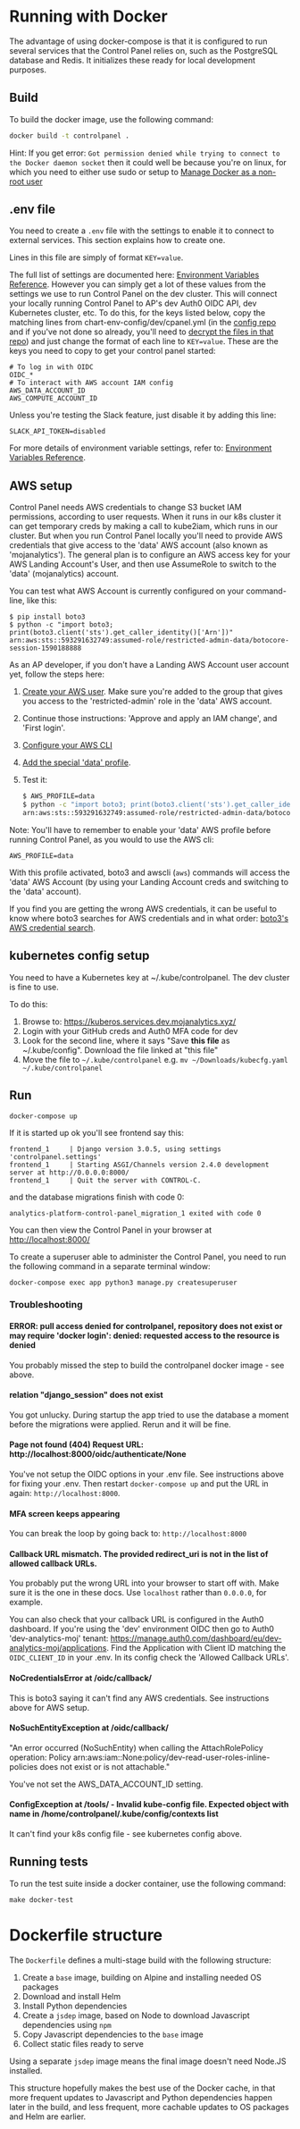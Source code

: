 # Running with Docker

The advantage of using docker-compose is that it is configured to run several services that the Control Panel relies on, such as the PostgreSQL database and Redis. It initializes these ready for local development purposes.

## Build

To build the docker image, use the following command:

```sh
docker build -t controlpanel .
```

Hint: If you get error: `Got permission denied while trying to connect to the Docker daemon socket` then it could well be because you're on linux, for which you need to either use sudo or setup to [Manage Docker as a non-root user](https://docs.docker.com/engine/install/linux-postinstall/#manage-docker-as-a-non-root-user)

## .env file

You need to create a `.env` file with the settings to enable it to connect to external services. This section explains how to create one.

Lines in this file are simply of format `KEY=value`.

The full list of settings are documented here: [Environment Variables Reference](environment.md). However you can simply get a lot of these values from the settings we use to run Control Panel on the dev cluster. This will connect your locally running Control Panel to AP's dev Auth0 OIDC API, dev Kubernetes cluster, etc. To do this, for the keys listed below, copy the matching lines from chart-env-config/dev/cpanel.yml (in the [config repo](https://github.com/ministryofjustice/analytics-platform-config) and if you've not done so already, you'll need to [decrypt the files in that repo](https://github.com/ministryofjustice/analytics-platform-ops/tree/master/git-crypt#decrypting-the-secrets)) and just change the format of each line to `KEY=value`. These are the keys you need to copy to get your control panel started:

```shell
# To log in with OIDC
OIDC_*
# To interact with AWS account IAM config
AWS_DATA_ACCOUNT_ID
AWS_COMPUTE_ACCOUNT_ID
```

Unless you're testing the Slack feature, just disable it by adding this line:

```shell
SLACK_API_TOKEN=disabled
```

For more details of environment variable settings, refer to: [Environment Variables Reference](environment.md).

## AWS setup

Control Panel needs AWS credentials to change S3 bucket IAM permissions, according to user requests. When it runs in our k8s cluster it can get temporary creds by making a call to kube2iam, which runs in our cluster. But when you run Control Panel locally you'll need to provide AWS credentials that give access to the 'data' AWS account (also known as 'mojanalytics'). The general plan is to configure an AWS access key for your AWS Landing Account's User, and then use AssumeRole to switch to the 'data' (mojanalytics) account.

You can test what AWS Account is currently configured on your command-line, like this:

```shell
$ pip install boto3
$ python -c "import boto3; print(boto3.client('sts').get_caller_identity()['Arn'])"
arn:aws:sts::593291632749:assumed-role/restricted-admin-data/botocore-session-1590188888
```

As an AP developer, if you don't have a Landing AWS Account user account yet, follow the steps here:

1. [Create your AWS user](https://github.com/ministryofjustice/analytical-platform-iam#user-creation). Make sure you're added to the group that gives you access to the 'restricted-admin' role in the 'data' AWS account.
2. Continue those instructions: 'Approve and apply an IAM change', and 'First login'.
3. [Configure your AWS CLI](https://github.com/ministryofjustice/analytical-platform-iam#aws-cli)
4. [Add the special 'data' profile](https://github.com/ministryofjustice/analytical-platform-iam#aws-cli-using-profile).
5. Test it:

    ```sh
    $ AWS_PROFILE=data
    $ python -c "import boto3; print(boto3.client('sts').get_caller_identity()['Arn'])"
    arn:aws:sts::593291632749:assumed-role/restricted-admin-data/botocore-session-1590188888
    ```

Note: You'll have to remember to enable your 'data' AWS profile before running Control Panel, as you would to use the AWS cli:

```shell
AWS_PROFILE=data
```

With this profile activated, boto3 and awscli (`aws`) commands will access the 'data' AWS Account (by using your Landing Account creds and switching to the 'data' account).

If you find you are getting the wrong AWS credentials, it can be useful to know where boto3 searches for AWS credentials and in what order: [boto3's AWS credential search](https://boto3.amazonaws.com/v1/documentation/api/latest/guide/configuration.html#configuring-credentials).

## kubernetes config setup

You need to have a Kubernetes key at ~/.kube/controlpanel. The dev cluster is fine to use.

To do this:

1. Browse to: <https://kuberos.services.dev.mojanalytics.xyz/>
2. Login with your GitHub creds and Auth0 MFA code for dev
3. Look for the second line, where it says "Save **this file** as ~/.kube/config". Download the file linked at "this file"
4. Move the file to `~/.kube/controlpanel` e.g. `mv ~/Downloads/kubecfg.yaml ~/.kube/controlpanel`

## Run

```shell
docker-compose up
```

If it is started up ok you'll see frontend say this:

```shell
frontend_1     | Django version 3.0.5, using settings 'controlpanel.settings'
frontend_1     | Starting ASGI/Channels version 2.4.0 development server at http://0.0.0.0:8000/
frontend_1     | Quit the server with CONTROL-C.
```

and the database migrations finish with code 0:

```shell
analytics-platform-control-panel_migration_1 exited with code 0
```

You can then view the Control Panel in your browser at <http://localhost:8000/>

To create a superuser able to administer the Control Panel, you need to run the
following command in a separate terminal window:

```shell
docker-compose exec app python3 manage.py createsuperuser
```

### Troubleshooting

#### ERROR: pull access denied for controlpanel, repository does not exist or may require 'docker login': denied: requested access to the resource is denied

You probably missed the step to build the controlpanel docker image - see above.

#### relation "django_session" does not exist

You got unlucky. During startup the app tried to use the database a moment before the migrations were applied. Rerun and it will be fine.

#### Page not found (404) Request URL: 	http://localhost:8000/oidc/authenticate/None

You've not setup the OIDC options in your .env file. See instructions above for fixing your .env. Then restart `docker-compose up` and put the URL in again: `http://localhost:8000`.

#### MFA screen keeps appearing

You can break the loop by going back to: `http://localhost:8000`

#### Callback URL mismatch. The provided redirect_uri is not in the list of allowed callback URLs.

You probably put the wrong URL into your browser to start off with. Make sure it is the one in these docs. Use `localhost` rather than `0.0.0.0`, for example.

You can also check that your callback URL is configured in the Auth0 dashboard. If you're using the 'dev' environment OIDC then go to Auth0 'dev-analytics-moj' tenant: <https://manage.auth0.com/dashboard/eu/dev-analytics-moj/applications>. Find the Application with Client ID matching the `OIDC_CLIENT_ID` in your .env. In its config check the 'Allowed Callback URLs'.

#### NoCredentialsError at /oidc/callback/

This is boto3 saying it can't find any AWS credentials. See instructions above for AWS setup.

#### NoSuchEntityException at /oidc/callback/

"An error occurred (NoSuchEntity) when calling the AttachRolePolicy operation: Policy arn:aws:iam::None:policy/dev-read-user-roles-inline-policies does not exist or is not attachable."

You've not set the AWS_DATA_ACCOUNT_ID setting.

#### ConfigException at /tools/ - Invalid kube-config file. Expected object with name  in /home/controlpanel/.kube/config/contexts list

It can't find your k8s config file - see kubernetes config above.

## Running tests

To run the test suite inside a docker container, use the following command:

```shell
make docker-test
```

# Dockerfile structure

The `Dockerfile` defines a multi-stage build with the following structure:

  1. Create a `base` image, building on Alpine and installing needed OS packages
  2. Download and install Helm
  3. Install Python dependencies
  4. Create a `jsdep` image, based on Node to download Javascript dependencies using `npm`
  5. Copy Javascript dependencies to the `base` image
  6. Collect static files ready to serve

Using a separate `jsdep` image means the final image doesn't need Node.JS
installed.

This structure hopefully makes the best use of the Docker cache, in that more
frequent updates to Javascript and Python dependencies happen later in the
build, and less frequent, more cachable updates to OS packages and Helm are
earlier.
